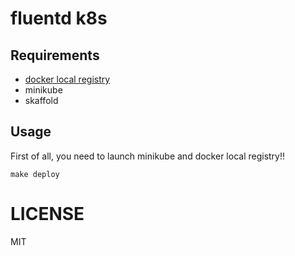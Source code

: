 # fluentd k8s
## Requirements
* [docker local registry](https://github.com/morimolymoly/repository-compose)
* minikube
* skaffold
## Usage
First of all, you need to launch minikube and docker local registry!!
```
make deploy
```

# LICENSE
MIT
